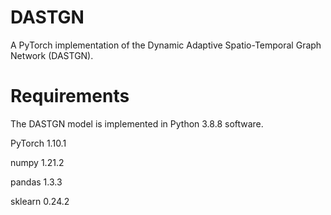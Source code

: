 # DASTGN
A PyTorch implementation of the Dynamic Adaptive Spatio-Temporal Graph Network (DASTGN).

# Requirements
The DASTGN model is implemented in Python 3.8.8 software.

PyTorch    1.10.1

numpy      1.21.2

pandas     1.3.3

sklearn    0.24.2


